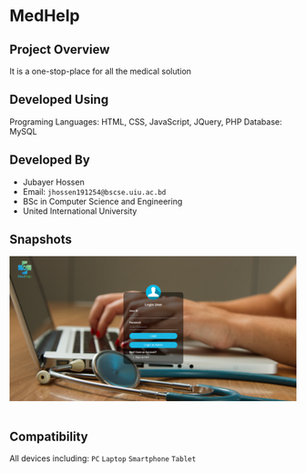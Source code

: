 # MedHelp
## Project Overview
It is a one-stop-place for all the medical solution 
## Developed Using
Programing Languages: HTML, CSS, JavaScript, JQuery, PHP
Database: MySQL
## Developed By
* Jubayer Hossen  
* Email: `jhossen191254@bscse.uiu.ac.bd`  
* BSc in Computer Science and Engineering  
* United International University

## Snapshots
<img src="Screenshots\1.png" alt="" style="width:1080px;"/>
<img src="creenshots\2.png" alt="" style="width:1080px;"/>

## Compatibility 
All devices including: `PC` `Laptop` `Smartphone` `Tablet`
